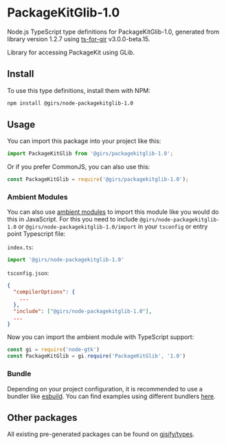 
# PackageKitGlib-1.0

Node.js TypeScript type definitions for PackageKitGlib-1.0, generated from library version 1.2.7 using [ts-for-gir](https://github.com/gjsify/ts-for-gir) v3.0.0-beta.15.

Library for accessing PackageKit using GLib.

## Install

To use this type definitions, install them with NPM:
```bash
npm install @girs/node-packagekitglib-1.0
```

## Usage

You can import this package into your project like this:
```ts
import PackageKitGlib from '@girs/packagekitglib-1.0';
```

Or if you prefer CommonJS, you can also use this:
```ts
const PackageKitGlib = require('@girs/packagekitglib-1.0');
```

### Ambient Modules

You can also use [ambient modules](https://github.com/gjsify/ts-for-gir/tree/main/packages/cli#ambient-modules) to import this module like you would do this in JavaScript.
For this you need to include `@girs/node-packagekitglib-1.0` or `@girs/node-packagekitglib-1.0/import` in your `tsconfig` or entry point Typescript file:

`index.ts`:
```ts
import '@girs/node-packagekitglib-1.0'
```

`tsconfig.json`:
```json
{
  "compilerOptions": {
    ...
  },
  "include": ["@girs/node-packagekitglib-1.0"],
  ...
}
```

Now you can import the ambient module with TypeScript support: 

```ts
const gi = require('node-gtk')
const PackageKitGlib = gi.require('PackageKitGlib', '1.0')
```



### Bundle

Depending on your project configuration, it is recommended to use a bundler like [esbuild](https://esbuild.github.io/). You can find examples using different bundlers [here](https://github.com/gjsify/ts-for-gir/tree/main/examples).

## Other packages

All existing pre-generated packages can be found on [gjsify/types](https://github.com/gjsify/types).

